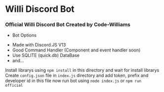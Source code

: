 # Willi Discord Bot

### Official Willi Discord Bot Created by Code-Williams

- Bot Options

* Made with Discord.JS V13
* Good Command Handler (Component and event handler soon)
* Use SQLITE (quick.db) DataBase
* and...

Install librarys using `npm install` in this directory and wait for install librarys
Create `config.json` file in `index.js` directory and add token, prefix and developer id in this file
now run bot using `node index.js` or `npm run official`
